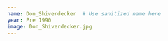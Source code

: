 ```yaml
---
name: Don_Shiverdecker  # Use sanitized name here
year: Pre 1990
image: Don_Shiverdecker.jpg
---
```


